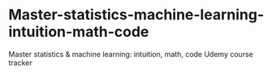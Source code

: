 # Master-statistics-machine-learning-intuition-math-code
Master statistics &amp; machine learning: intuition, math, code Udemy course tracker
